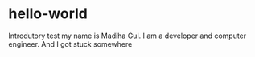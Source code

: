 # hello-world
Introdutory test 
my name is Madiha Gul. I am a developer and computer engineer. 
And I got stuck somewhere
